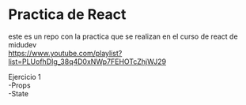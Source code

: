 ﻿# Practica de React

 este es un repo con la practica que se realizan en el curso de react de midudev  
 https://www.youtube.com/playlist?list=PLUofhDIg_38q4D0xNWp7FEHOTcZhjWJ29

 Ejercicio 1    
 -Props  
 -State
